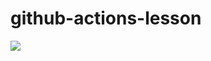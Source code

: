# github-actions-lesson

<img src="https://github.com/demodynamics/github-actions-lesson/workflows/github-actions-lesson-piplenine/badge.svg?branch=master"><br>

